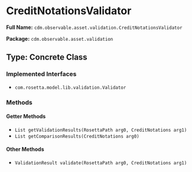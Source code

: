 # CreditNotationsValidator

**Full Name:** `cdm.observable.asset.validation.CreditNotationsValidator`

**Package:** `cdm.observable.asset.validation`

## Type: Concrete Class

### Implemented Interfaces

- `com.rosetta.model.lib.validation.Validator`

### Methods

#### Getter Methods

- `List getValidationResults(RosettaPath arg0, CreditNotations arg1)`
- `List getComparisonResults(CreditNotations arg0)`

#### Other Methods

- `ValidationResult validate(RosettaPath arg0, CreditNotations arg1)`

